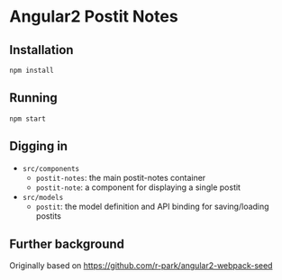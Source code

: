 # Angular2 Postit Notes

## Installation
`npm install`

## Running
`npm start`

## Digging in

- `src/components`
    + `postit-notes`: the main postit-notes container
    + `postit-note`: a component for displaying a single postit
- `src/models`
    + `postit`: the model definition and API binding for saving/loading postits

## Further background
Originally based on https://github.com/r-park/angular2-webpack-seed
